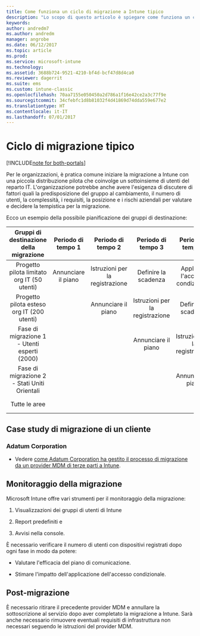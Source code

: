 ```yaml
---
title: Come funziona un ciclo di migrazione a Intune tipico
description: "Lo scopo di questo articolo è spiegare come funziona un ciclo di migrazione a Intune e sono disponibili esempi delle modalità di gestione dei cicli di migrazione per i clienti."
keywords: 
author: andredm7
ms.author: andredm
manager: angrobe
ms.date: 06/12/2017
ms.topic: article
ms.prod: 
ms.service: microsoft-intune
ms.technology: 
ms.assetid: 3688b724-9521-4210-bf4d-bcf47d8d4ca0
ms.reviewer: dagerrit
ms.suite: ems
ms.custom: intune-classic
ms.openlocfilehash: 70aa7155e050450a2d786a1f16e42ce2a3c77f9e
ms.sourcegitcommit: 34cfebfc1d8b81032f4d41869d74dda559e677e2
ms.translationtype: HT
ms.contentlocale: it-IT
ms.lasthandoff: 07/01/2017
---
```

# <a name="typical-migration-cycle"></a>Ciclo di migrazione tipico

[!INCLUDE[note for both-portals](./includes/note-for-both-portals.md)]

Per le organizzazioni, è pratica comune iniziare la migrazione a Intune con una piccola distribuzione pilota che coinvolge un sottoinsieme di utenti del reparto IT. L'organizzazione potrebbe anche avere l'esigenza di discutere di fattori quali la predisposizione del gruppo al cambiamento, il numero di utenti, la complessità, i requisiti, la posizione e i rischi aziendali per valutare e decidere la tempistica per la migrazione.

Ecco un esempio della possibile pianificazione dei gruppi di destinazione:

  | **Gruppi di destinazione della migrazione** | **Periodo di tempo 1** | **Periodo di tempo 2** | **Periodo di tempo 3** | **Periodo di tempo 4** | **...**
|:---:|:---:|:---:|:---:|:---:|:---:|
| Progetto pilota limitato org IT (50 utenti) | Annunciare il piano | Istruzioni per la registrazione | Definire la scadenza | Applicare l'accesso condizionale |  |                                                        
| Progetto pilota esteso org IT (200 utenti) |  | Annunciare il piano | Istruzioni per la registrazione | Definire la scadenza | Applicare l'accesso condizionale | 
| Fase di migrazione 1 - Utenti esperti (2000) |  |  | Annunciare il piano | Istruzioni per la registrazione | Definire la scadenza | 
| Fase di migrazione 2 - Stati Uniti Orientali |  |  |  | Annunciare il piano | Istruzioni per la registrazione | 
| Tutte le aree |  |  |  |  | Annunciare il piano | 

## <a name="customer-migration-case-study"></a>Case study di migrazione di un cliente

### <a name="adatum-corporation"></a>Adatum Corporation

- Vedere [come Adatum Corporation ha gestito il processo di migrazione da un provider MDM di terze parti a Intune](https://gallery.technet.microsoft.com/Intune-migration-guide-893a95e3?redir=0).

## <a name="monitoring-migration"></a>Monitoraggio della migrazione

Microsoft Intune offre vari strumenti per il monitoraggio della migrazione:

1.  Visualizzazioni dei gruppi di utenti di Intune

2.  Report predefiniti e

3.  Avvisi nella console.

È necessario verificare il numero di utenti con dispositivi registrati dopo ogni fase in modo da potere:

-   Valutare l'efficacia del piano di comunicazione.

-   Stimare l'impatto dell'applicazione dell'accesso condizionale.


## <a name="post-migration"></a>Post-migrazione

È necessario ritirare il precedente provider MDM e annullare la sottoscrizione al servizio dopo aver completato la migrazione a Intune. Sarà anche necessario rimuovere eventuali requisiti di infrastruttura non necessari seguendo le istruzioni del provider MDM.
